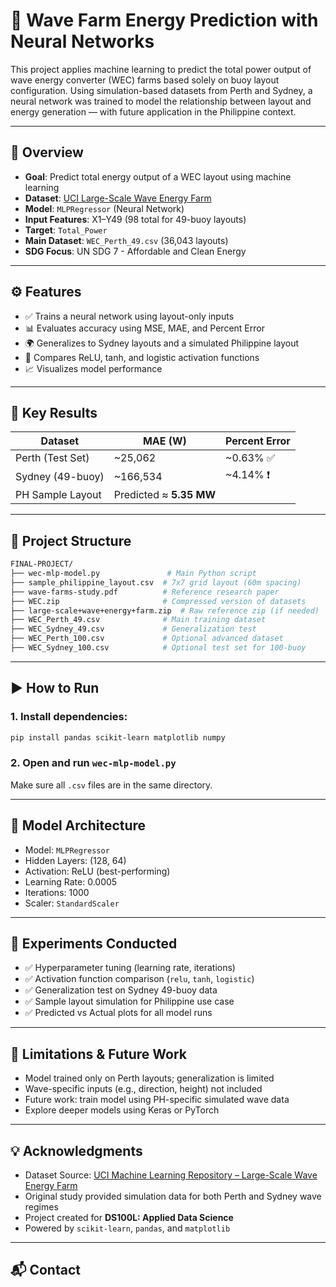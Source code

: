 
# 🌊 Wave Farm Energy Prediction with Neural Networks

This project applies machine learning to predict the total power output of wave energy converter (WEC) farms based solely on buoy layout configuration. Using simulation-based datasets from Perth and Sydney, a neural network was trained to model the relationship between layout and energy generation — with future application in the Philippine context.

---

## 📌 Overview

- **Goal**: Predict total energy output of a WEC layout using machine learning
- **Dataset**: [UCI Large-Scale Wave Energy Farm](https://archive.ics.uci.edu/dataset/882/large-scale+wave+energy+farm)
- **Model**: `MLPRegressor` (Neural Network)
- **Input Features**: X1–Y49 (98 total for 49-buoy layouts)
- **Target**: `Total_Power`
- **Main Dataset**: `WEC_Perth_49.csv` (36,043 layouts)
- **SDG Focus**: UN SDG 7 - Affordable and Clean Energy

---

## ⚙️ Features

- ✅ Trains a neural network using layout-only inputs
- 📊 Evaluates accuracy using MSE, MAE, and Percent Error
- 🌍 Generalizes to Sydney layouts and a simulated Philippine layout
- 🔁 Compares ReLU, tanh, and logistic activation functions
- 📈 Visualizes model performance

---

## 🧠 Key Results

| Dataset           | MAE (W)  | Percent Error |
|------------------|----------|----------------|
| Perth (Test Set) | ~25,062  | ~0.63% ✅       |
| Sydney (49-buoy) | ~166,534 | ~4.14% ❗       |
| PH Sample Layout | Predicted ≈ **5.35 MW** |

---

## 📁 Project Structure

```bash
FINAL-PROJECT/
├── wec-mlp-model.py               # Main Python script
├── sample_philippine_layout.csv  # 7x7 grid layout (60m spacing)
├── wave-farms-study.pdf          # Reference research paper
├── WEC.zip                       # Compressed version of datasets
├── large-scale+wave+energy+farm.zip  # Raw reference zip (if needed)
├── WEC_Perth_49.csv              # Main training dataset
├── WEC_Sydney_49.csv             # Generalization test
├── WEC_Perth_100.csv             # Optional advanced dataset
├── WEC_Sydney_100.csv            # Optional test set for 100-buoy
````

---

## ▶️ How to Run

### 1. Install dependencies:

```bash
pip install pandas scikit-learn matplotlib numpy
```

### 2. Open and run `wec-mlp-model.py`

Make sure all `.csv` files are in the same directory.

---

## 🔬 Model Architecture

* Model: `MLPRegressor`
* Hidden Layers: (128, 64)
* Activation: ReLU (best-performing)
* Learning Rate: 0.0005
* Iterations: 1000
* Scaler: `StandardScaler`

---

## 🧪 Experiments Conducted

* ✅ Hyperparameter tuning (learning rate, iterations)
* ✅ Activation function comparison (`relu`, `tanh`, `logistic`)
* ✅ Generalization test on Sydney 49-buoy data
* ✅ Sample layout simulation for Philippine use case
* ✅ Predicted vs Actual plots for all model runs

---

## 📌 Limitations & Future Work

* Model trained only on Perth layouts; generalization is limited
* Wave-specific inputs (e.g., direction, height) not included
* Future work: train model using PH-specific simulated wave data
* Explore deeper models using Keras or PyTorch

---

## 💡 Acknowledgments

* Dataset Source: [UCI Machine Learning Repository – Large-Scale Wave Energy Farm](https://archive.ics.uci.edu/dataset/882/large-scale+wave+energy+farm)
* Original study provided simulation data for both Perth and Sydney wave regimes
* Project created for **DS100L: Applied Data Science**
* Powered by `scikit-learn`, `pandas`, and `matplotlib`

---

## 📬 Contact

